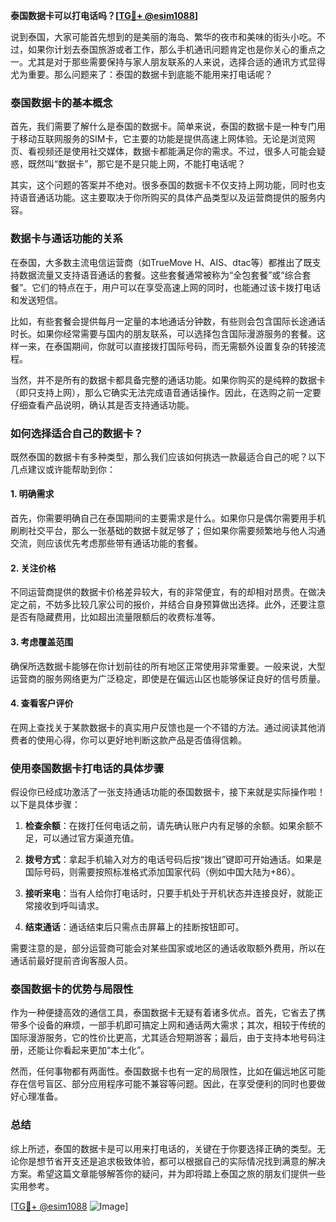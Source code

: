 **泰国数据卡可以打电话吗？[[TG💪+ @esim1088](https://t.me/s/esim1088)]**

说到泰国，大家可能首先想到的是美丽的海岛、繁华的夜市和美味的街头小吃。不过，如果你计划去泰国旅游或者工作，那么手机通讯问题肯定也是你关心的重点之一。尤其是对于那些需要保持与家人朋友联系的人来说，选择合适的通讯方式显得尤为重要。那么问题来了：泰国的数据卡到底能不能用来打电话呢？

### 泰国数据卡的基本概念

首先，我们需要了解什么是泰国的数据卡。简单来说，泰国的数据卡是一种专门用于移动互联网服务的SIM卡，它主要的功能是提供高速上网体验。无论是浏览网页、看视频还是使用社交媒体，数据卡都能满足你的需求。不过，很多人可能会疑惑，既然叫“数据卡”，那它是不是只能上网，不能打电话呢？

其实，这个问题的答案并不绝对。很多泰国的数据卡不仅支持上网功能，同时也支持语音通话功能。这主要取决于你所购买的具体产品类型以及运营商提供的服务内容。

### 数据卡与通话功能的关系

在泰国，大多数主流电信运营商（如TrueMove H、AIS、dtac等）都推出了既支持数据流量又支持语音通话的套餐。这些套餐通常被称为“全包套餐”或“综合套餐”。它们的特点在于，用户可以在享受高速上网的同时，也能通过该卡拨打电话和发送短信。

比如，有些套餐会提供每月一定量的本地通话分钟数，有些则会包含国际长途通话时长。如果你经常需要与国内的朋友联系，可以选择包含国际漫游服务的套餐。这样一来，在泰国期间，你就可以直接拨打国际号码，而无需额外设置复杂的转接流程。

当然，并不是所有的数据卡都具备完整的通话功能。如果你购买的是纯粹的数据卡（即只支持上网），那么它确实无法完成语音通话操作。因此，在选购之前一定要仔细查看产品说明，确认其是否支持通话功能。

### 如何选择适合自己的数据卡？

既然泰国的数据卡有多种类型，那么我们应该如何挑选一款最适合自己的呢？以下几点建议或许能帮助到你：

#### 1. 明确需求
首先，你需要明确自己在泰国期间的主要需求是什么。如果你只是偶尔需要用手机刷刷社交平台，那么一张基础的数据卡就足够了；但如果你需要频繁地与他人沟通交流，则应该优先考虑那些带有通话功能的套餐。

#### 2. 关注价格
不同运营商提供的数据卡价格差异较大，有的非常便宜，有的却相对昂贵。在做决定之前，不妨多比较几家公司的报价，并结合自身预算做出选择。此外，还要注意是否有隐藏费用，比如超出流量限额后的收费标准等。

#### 3. 考虑覆盖范围
确保所选数据卡能够在你计划前往的所有地区正常使用非常重要。一般来说，大型运营商的服务网络更为广泛稳定，即使是在偏远山区也能够保证良好的信号质量。

#### 4. 查看客户评价
在网上查找关于某款数据卡的真实用户反馈也是一个不错的方法。通过阅读其他消费者的使用心得，你可以更好地判断这款产品是否值得信赖。

### 使用泰国数据卡打电话的具体步骤

假设你已经成功激活了一张支持通话功能的泰国数据卡，接下来就是实际操作啦！以下是具体步骤：

1. **检查余额**：在拨打任何电话之前，请先确认账户内有足够的余额。如果余额不足，可以通过官方渠道充值。
   
2. **拨号方式**：拿起手机输入对方的电话号码后按“拨出”键即可开始通话。如果是国际号码，则需要按照标准格式添加国家代码（例如中国大陆为+86）。

3. **接听来电**：当有人给你打电话时，只要手机处于开机状态并连接良好，就能正常接收到呼叫请求。

4. **结束通话**：通话结束后只需点击屏幕上的挂断按钮即可。

需要注意的是，部分运营商可能会对某些国家或地区的通话收取额外费用，所以在通话前最好提前咨询客服人员。

### 泰国数据卡的优势与局限性

作为一种便捷高效的通信工具，泰国数据卡无疑有着诸多优点。首先，它省去了携带多个设备的麻烦，一部手机即可搞定上网和通话两大需求；其次，相较于传统的国际漫游服务，它的性价比更高，尤其适合短期游客；最后，由于支持本地号码注册，还能让你看起来更加“本土化”。

然而，任何事物都有两面性。泰国数据卡也有一定的局限性，比如在偏远地区可能存在信号盲区、部分应用程序可能不兼容等问题。因此，在享受便利的同时也要做好心理准备。

### 总结

综上所述，泰国的数据卡是可以用来打电话的，关键在于你要选择正确的类型。无论你是想节省开支还是追求极致体验，都可以根据自己的实际情况找到满意的解决方案。希望这篇文章能够解答你的疑问，并为即将踏上泰国之旅的朋友们提供一些实用参考。

[[TG💪+ @esim1088](https://t.me/s/esim1088) ![Image](https://i.postimg.cc/4NQfJmqS/Snipaste-2025-05-13-00-14-12.png)]